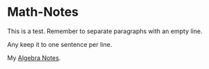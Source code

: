 # Math-Notes

This is a test.
Remember to separate paragraphs with an empty line.

Any keep it to one sentence per line.


My [Algebra Notes](https://github.com/wncomess/Math-Notes/blob/main/Algebra_Notes.pdf).